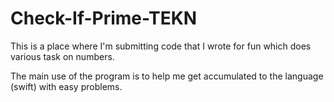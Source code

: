 # Check-If-Prime-TEKN

This is a place where I'm submitting code that I wrote for fun which does various task on numbers.

The main use of the program is to help me get accumulated to the language (swift) with easy problems.

